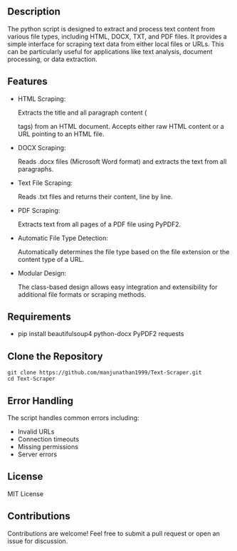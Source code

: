## Description

The python script is designed to extract and process text content from various file types, including HTML, DOCX, TXT, and PDF files. It provides a simple interface for scraping text data from either local files or URLs. This can be particularly useful for applications like text analysis, document processing, or data extraction.

## Features
- HTML Scraping:

    Extracts the title and all paragraph content (<p> tags) from an HTML document.
    Accepts either raw HTML content or a URL pointing to an HTML file.

- DOCX Scraping:

    Reads .docx files (Microsoft Word format) and extracts the text from all paragraphs.

- Text File Scraping:

    Reads .txt files and returns their content, line by line.

- PDF Scraping:

    Extracts text from all pages of a PDF file using PyPDF2.

- Automatic File Type Detection:

    Automatically determines the file type based on the file extension or the content type of a URL.

- Modular Design:

    The class-based design allows easy integration and extensibility for additional file formats or scraping methods.

## Requirements

- pip install beautifulsoup4 python-docx PyPDF2 requests


## Clone the Repository

    git clone https://github.com/manjunathan1999/Text-Scraper.git
    cd Text-Scraper

## Error Handling

The script handles common errors including:
- Invalid URLs
- Connection timeouts
- Missing permissions
- Server errors

## License

MIT License

## Contributions

Contributions are welcome! Feel free to submit a pull request or open an issue for discussion.